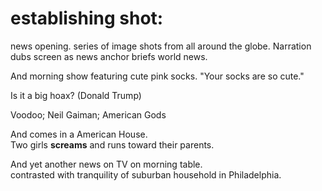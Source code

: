 # establishing shot:
news opening. series of image shots from all around the globe. 
Narration dubs screen as news anchor briefs world news.

And morning show featuring cute pink socks. 
"Your socks are so cute."  

Is it a big hoax? (Donald Trump)  

Voodoo; Neil Gaiman; American Gods

And comes in a American House.  
Two girls **screams** and runs toward their parents.  

And yet another news on TV on morning table.  
contrasted with tranquility of suburban household in Philadelphia.  

